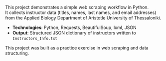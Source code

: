 
This project demonstrates a simple web scraping workflow in Python.  
It collects instructor data (titles, names, last names, and email addresses) from the Applied Biology Department of Aristotle University of Thessaloniki.

- **Technologies**: Python, Requests, BeautifulSoup, lxml, JSON
- **Output**: Structured JSON dictionary of instructors written to `Instructors_Info.txt`

This project was built as a practice exercise in web scraping and data structuring.
